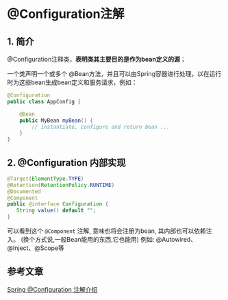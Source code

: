 # @Configuration注解

## 1. 简介

@Conﬁguration注释类，**表明类其主要目的是作为bean定义的源**；

一个类声明一个或多个 @Bean方法，并且可以由Spring容器进行处理，以在运行时为这些bean生成bean定义和服务请求，例如：

```java
@Configuration
public class AppConfig {

    @Bean
    public MyBean myBean() {
        // instantiate, configure and return bean ...
    }
}
```

## 2. @Configuration 内部实现

```java
@Target(ElementType.TYPE)
@Retention(RetentionPolicy.RUNTIME)
@Documented
@Component
public @interface Configuration {
   String value() default "";
}
```

可以看到这个 `@Component` 注解, 意味也将会注册为bean, 其内部也可以依赖注入。 (换个方式说,一般Bean能用的东西,它也能用) 例如: @Autowired、@Inject、@Scope等

## 参考文章

[Spring @Configuration 注解介绍](https://www.jianshu.com/p/721c76c1529c)

